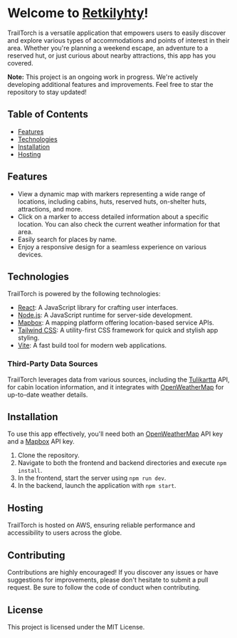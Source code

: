 # Welcome to [Retkilyhty](http://retkilyhty.fi)!

TrailTorch is a versatile application that empowers users to easily discover and explore various types of accommodations and points of interest in their area. Whether you're planning a weekend escape, an adventure to a reserved hut, or just curious about nearby attractions, this app has you covered.

**Note:** This project is an ongoing work in progress. We're actively developing additional features and improvements. Feel free to star the repository to stay updated!


## Table of Contents

- [Features](#features)
- [Technologies](#technologies)
- [Installation](#installation)
- [Hosting](#hosting)
  
## Features

- View a dynamic map with markers representing a wide range of locations, including cabins, huts, reserved huts, on-shelter huts, attractions, and more.
- Click on a marker to access detailed information about a specific location. You can also check the current weather information for that area.
- Easily search for places by name.
- Enjoy a responsive design for a seamless experience on various devices.

## Technologies

TrailTorch is powered by the following technologies:

- [React](https://reactjs.org/): A JavaScript library for crafting user interfaces.
- [Node.js](https://nodejs.org/): A JavaScript runtime for server-side development.
- [Mapbox](https://www.mapbox.com/): A mapping platform offering location-based service APIs.
- [Tailwind CSS](https://tailwindcss.com/): A utility-first CSS framework for quick and stylish app styling.
- [Vite](https://vitejs.dev/): A fast build tool for modern web applications.

### Third-Party Data Sources

TrailTorch leverages data from various sources, including the [Tulikartta](https://www.tulikartta.fi/) API, for cabin location information, and it integrates with [OpenWeatherMap](https://openweathermap.org/) for up-to-date weather details.

## Installation

To use this app effectively, you'll need both an [OpenWeatherMap](https://openweathermap.org/) API key and a [Mapbox](https://www.mapbox.com/) API key.

1. Clone the repository.
2. Navigate to both the frontend and backend directories and execute `npm install`.
3. In the frontend, start the server using `npm run dev`.
4. In the backend, launch the application with `npm start`.

## Hosting

TrailTorch is hosted on AWS, ensuring reliable performance and accessibility to users across the globe.

## Contributing

Contributions are highly encouraged! If you discover any issues or have suggestions for improvements, please don't hesitate to submit a pull request. Be sure to follow the code of conduct when contributing.

## License

This project is licensed under the MIT License.
